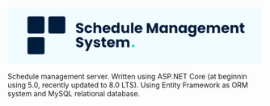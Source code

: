 ﻿<p align="center">
    <img src=".github/banner.png" alt="">
</p>

Schedule management server. Written using ASP.NET Core (at beginnin using 5.0, recently updated to 8.0 LTS). Using
Entity Framework as ORM system and MySQL relational database.
